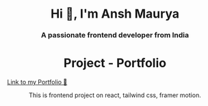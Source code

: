 <h1 align="center">Hi 👋, I'm Ansh Maurya</h1>
<h3 align="center">A passionate frontend developer from India</h3>

<h1 align="center"> Project - Portfolio</h1>
<a align="center" href="https://anshportfolio-swart.vercel.app/">Link to my Portfolio 🔗</a>
<p align="center"> This is frontend project on react, tailwind css, framer motion.</p>
